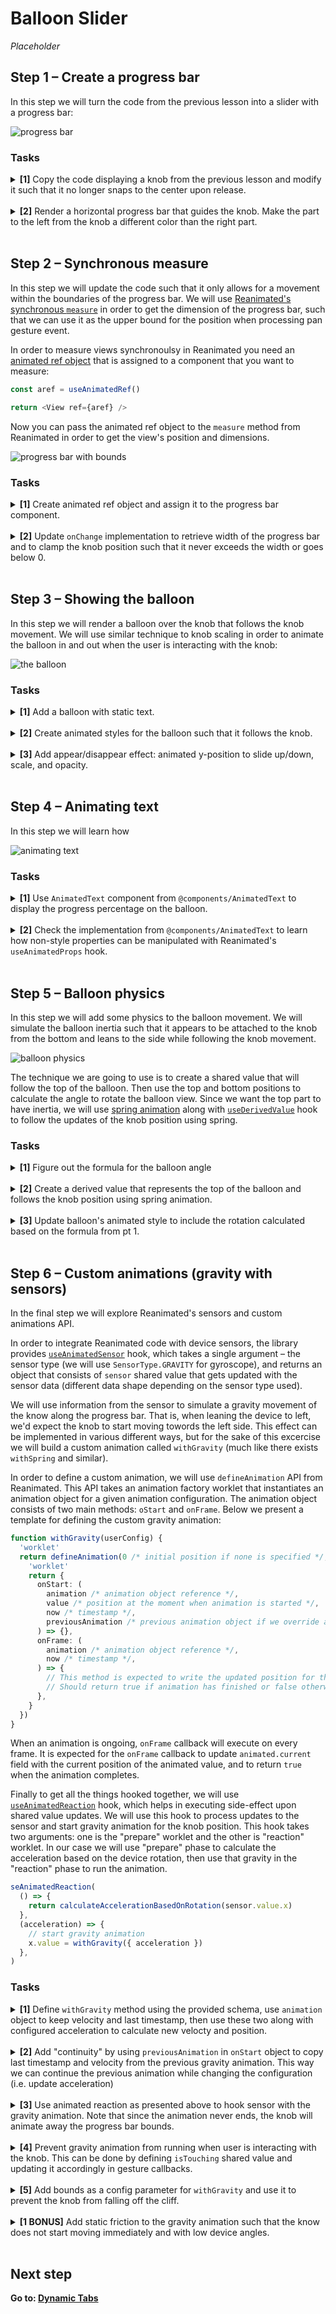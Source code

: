 # Balloon Slider

_Placeholder_

## Step 1 – Create a progress bar

In this step we will turn the code from the previous lesson into a slider with a progress bar:

![progress bar](https://github.com/software-mansion-labs/appjs-2023-workshop-reanimated/assets/726445/8e1faeb4-cf6b-4ec7-9ad0-c815e2dfc15a)

### Tasks

<details>
<summary>
  <b>[1]</b> Copy the code displaying a knob from the previous lesson and modify it such that it no longer snaps to the center upon release.
</summary>

Remove `onFinalize` callback from the previous lesson which should result in the knob staying at the place where it was released.

</details><br/>

<details>
<summary>
  <b>[2]</b> Render a horizontal progress bar that guides the knob. Make the part to the left from the knob a different color than the right part.
</summary>

We will need two separate views to implement that.
One of the view representing the whole progress bar will wrap the knob view and the "completed progress" view while being put inside of the `GestureDetector` component.
This way, it'll be possible to start panning at any place on the bar.
The second "completed progress" view will be added inside along the knob.
We will use the shared value representing the knob position to control the width of this view:

```js
return (
  <Container>
    <GestureDetector gesture={gestures}>
      <View style={styles.slider} hitSlop={hitSlop}>
        <Animated.View style={[styles.progress, { width: x }]} />
        <Animated.View style={[styles.knob, animatedStyle]} />
      </View>
    </GestureDetector>
  </Container>
)
```

We need some additional style to position everything correctly:

```js
const styles = StyleSheet.create({
  slider: {
    width: '80%',
    backgroundColor: colorShades.purple.light,
    height: 5,
    justifyContent: 'center',
  },
  progress: {
    height: 5,
    backgroundColor: colorShades.purple.dark,
    position: 'absolute',
  },
})
```

</details>
<br/>

## Step 2 – Synchronous measure

In this step we will update the code such that it only allows for a movement within the boundaries of the progress bar.
We will use [Reanimated's synchronous `measure`](https://docs.swmansion.com/react-native-reanimated/docs/api/nativeMethods/measure) in order to get the dimension of the progress bar, such that we can use it as the upper bound for the position when processing pan gesture event.

In order to measure views synchronoulsy in Reanimated you need an [animated ref object](https://docs.swmansion.com/react-native-reanimated/docs/api/hooks/useAnimatedRef) that is assigned to a component that you want to measure:

```js
const aref = useAnimatedRef()

return <View ref={aref} />
```

Now you can pass the animated ref object to the `measure` method from Reanimated in order to get the view's position and dimensions.

![progress bar with bounds](https://github.com/software-mansion-labs/appjs-2023-workshop-reanimated/assets/726445/422d7d87-1e25-4770-93d2-e8da4a1c0ba2)

### Tasks

<details>
<summary>
  <b>[1]</b> Create animated ref object and assign it to the progress bar component.
</summary>

Add the following hook to your component:

```tsx
const aRef = useAnimatedRef<View>()
```

</details><br/>

<details>
<summary>
  <b>[2]</b> Update <code>onChange</code> implementation to retrieve width of the progress bar and to clamp the knob position such that it never exceeds the width or goes below 0.
</summary>

We can use `clamp` method from `@lib/reanimated` helper file to implement `onChange` handler as follows:

```tsx
const panGesture = Gesture.Pan().onChange((ev) => {
  const size = measure(aRef)
  x.value = clamp((x.value += ev.changeX), 0, size.width)
})
```

</details><br/>

## Step 3 – Showing the balloon

In this step we will render a balloon over the knob that follows the knob movement.
We will use similar technique to knob scaling in order to animate the balloon in and out when the user is interacting with the knob:

![the balloon](https://github.com/software-mansion-labs/appjs-2023-workshop-reanimated/assets/726445/7fbbecfa-578e-4981-a460-d9f1d292d922)

### Tasks

<details>
<summary>
  <b>[1]</b> Add a balloon with static text.
</summary>

We start by adding a necessary component representing the balloon to the view hierarchy:

```ts
return (
  <Container>
    <GestureDetector gesture={gestures}>
      <View ref={aRef} style={styles.slider} hitSlop={hitSlop}>
        <Animated.View style={styles.balloon}>
          <View style={styles.textContainer}>
            <Text style={{ color: 'white', fontWeight: '600' }}>10</Text>
          </View>
        </Animated.View>
        <Animated.View style={[styles.progress, { width: x }]} />
        <Animated.View style={[styles.knob, animatedStyle]} />
      </View>
    </GestureDetector>
  </Container>
)
```

And the necessary styles:

```ts
const styles = StyleSheet.create({
  textContainer: {
    width: 40,
    height: 60,
    borderTopLeftRadius: 20,
    borderTopRightRadius: 20,
    borderBottomLeftRadius: 40,
    borderBottomRightRadius: 40,
    justifyContent: 'center',
    alignItems: 'center',
    backgroundColor: colorShades.purple.base,
    position: 'absolute',
    top: -layout.knobSize,
  },
  balloon: {
    alignItems: 'center',
    justifyContent: 'center',
    width: 4,
    height: layout.indicatorSize,
    bottom: -layout.knobSize / 2,
    borderRadius: 2,
    backgroundColor: colorShades.purple.base,
    position: 'absolute',
  },
})
```

</details><br/>

<details>
<summary>
  <b>[2]</b> Create animated styles for the balloon such that it follows the knob.
</summary>

We create a new animated style object in our component and use shared value representing knob position to control the x-translation of the balloon:

```ts
const balloonStyle = useAnimatedStyle(() => {
  return {
    transform: [{ translateX: x.value }],
  }
})
```

We then use the defined animated style in the view that represents the balloon:

```ts
<Animated.View style={[styles.balloon, balloonStyle]}>
```

</details><br/>

<details>
<summary>
  <b>[3]</b> Add appear/disappear effect: animated y-position to slide up/down, scale, and opacity.
</summary>

We create a secondary shared value to control the balloon scale that's initially set to 0.
Then we update it along the scale shared value used for the knob:

```ts
const balloonScale = useSharedValue(0)

const tapGesture = Gesture.Tap()
  .maxDuration(100000)
  .onBegin(() => {
    scale.value = withSpring(2)
    balloonScale.value = withSpring(1)
  })
  .onEnd(() => {
    scale.value = withSpring(1)
    balloonScale.value = withSpring(0)
  })
```

We update balloon's animated styles and use the scale value to interpolate y-transition, opacity and the scale:

```ts
const balloonStyle = useAnimatedStyle(() => {
  return {
    opacity: balloonScale.value,
    transform: [
      { translateX: x.value },
      { scale: balloonScale.value },
      {
        translateY: interpolate(
          balloonScale.value,
          [0, 1],
          [0, -layout.indicatorSize],
        ),
      },
    ],
  }
})
```

</details><br/>

## Step 4 – Animating text

In this step we will learn how

![animating text](https://github.com/software-mansion-labs/appjs-2023-workshop-reanimated/assets/726445/2ebcd657-9cf0-4f00-aa59-325b83c80cd4)

### Tasks

<details>
<summary>
  <b>[1]</b> Use <code>AnimatedText</code> component from <code>@components/AnimatedText</code> to display the progress percentage on the balloon.
</summary>

Here is the updated part of the render method:

```js
return (
  <Container>
    <GestureDetector gesture={panGesture}>
      <View ref={aRef} style={styles.slider} hitSlop={hitSlop}>
        <Animated.View style={[styles.balloon, balloonStyle]}>
          <View style={styles.textContainer}>
            <AnimatedText
              text={progress}
              style={{ color: 'white', fontWeight: '600' }}
            />
          </View>
        </Animated.View>
        <Animated.View style={[styles.progress, { width: x }]} />
        <Animated.View style={[styles.knob, animatedStyle]} />
      </View>
    </GestureDetector>
  </Container>
)
```

</details><br/>

<details>
<summary>
  <b>[2]</b> Check the implementation from <code>@components/AnimatedText</code> to learn how non-style properties can be manipulated with Reanimated's <code>useAnimatedProps</code> hook.
</summary>

👀

</details><br/>

## Step 5 – Balloon physics

In this step we will add some physics to the balloon movement.
We will simulate the balloon inertia such that it appears to be attached to the knob from the bottom and leans to the side while following the knob movement.

![balloon physics](https://github.com/software-mansion-labs/appjs-2023-workshop-reanimated/assets/726445/5a48ae9c-6078-4085-adc1-91d5c9b20394)

The technique we are going to use is to create a shared value that will follow the top of the balloon.
Then use the top and bottom positions to calculate the angle to rotate the balloon view.
Since we want the top part to have inertia, we will use [spring animation](https://docs.swmansion.com/react-native-reanimated/docs/api/animations/withSpring) along with [`useDerivedValue`](https://docs.swmansion.com/react-native-reanimated/docs/api/hooks/useDerivedValue) hook to follow the updates of the knob position using spring.

### Tasks

<details>
<summary>
  <b>[1]</b> Figure out the formula for the balloon angle
</summary>

To calculate the angle you can use the following code:

```js
Math.atan2(TOP_X - BOTTOM_X, BALLON_HEIGHT)
```

</details><br/>

<details>
<summary>
  <b>[2]</b> Create a derived value that represents the top of the balloon and follows the knob position using spring animation.
</summary>

```js
const balloonSpringyX = useDerivedValue(() => {
  return withSpring(x.value)
})
```

</details><br/>

<details>
<summary>
  <b>[3]</b> Update balloon's animated style to include the rotation calculated based on the formula from pt 1.
</summary>

We need to add `rotate` attribute at the end of the transforms in balloon's animated style:

```ts
const balloonStyle = useAnimatedStyle(() => {
  return {
    opacity: knobScale.value,
    transform: [
      { translateX: balloonSpringyX.value },
      { scale: knobScale.value },
      {
        translateY: interpolate(
          knobScale.value,
          [0, 1],
          [0, -layout.indicatorSize],
        ),
      },
      {
        rotate: `${Math.atan2(
          balloonSpringyX.value - x.value,
          layout.indicatorSize * 2,
        )}rad`,
      },
    ],
  }
})
```

</details><br/>

## Step 6 – Custom animations (gravity with sensors)

In the final step we will explore Reanimated's sensors and custom animations API.

In order to integrate Reanimated code with device sensors, the library provides [`useAnimatedSensor`](https://docs.swmansion.com/react-native-reanimated/docs/api/hooks/useAnimatedSensor/) hook, which takes a single argument – the sensor type (we will use `SensorType.GRAVITY` for gyroscope), and returns an object that consists of `sensor` shared value that gets updated with the sensor data (different data shape depending on the sensor type used).

We will use information from the sensor to simulate a gravity movement of the know along the progress bar.
That is, when leaning the device to left, we'd expect the knob to start moving towords the left side.
This effect can be implemented in various different ways, but for the sake of this excercise we will build a custom animation called `withGravity` (much like there exists `withSpring` and similar).

In order to define a custom animation, we will use `defineAnimation` API from Reanimated.
This API takes an animation factory worklet that instantiates an animation object for a given animation configuration.
The animation object consists of two main methods: `oStart` and `onFrame`.
Below we present a template for defining the custom gravity animation:

```ts
function withGravity(userConfig) {
  'worklet'
  return defineAnimation(0 /* initial position if none is specified */, () => {
    'worklet'
    return {
      onStart: (
        animation /* animation object reference */,
        value /* position at the moment when animation is started */,
        now /* timestamp */,
        previousAnimation /* previous animation object if we override a new animation over a running one */,
      ) => {},
      onFrame: (
        animation /* animation object reference */,
        now /* timestamp */,
      ) => {
        // This method is expected to write the updated position for this animation into `animation.current`
        // Should return true if animation has finished or false otherwise
      },
    }
  })
}
```

When an animation is ongoing, `onFrame` callback will execute on every frame.
It is expected for the `onFrame` callback to update `animated.current` field with the current position of the animated value, and to return `true` when the animation completes.

Finally to get all the things hooked together, we will use [`useAnimatedReaction`](https://docs.swmansion.com/react-native-reanimated/docs/api/hooks/useAnimatedReaction/) hook, which helps in executing side-effect upon shared value updates.
We will use this hook to process updates to the sensor and start gravity animation for the knob position.
This hook takes two arguments: one is the "prepare" worklet and the other is "reaction" worklet.
In our case we will use "prepare" phase to calculate the acceleration based on the device rotation, then use that gravity in the "reaction" phase to run the animation.

```js
seAnimatedReaction(
  () => {
    return calculateAccelerationBasedOnRotation(sensor.value.x)
  },
  (acceleration) => {
    // start gravity animation
    x.value = withGravity({ acceleration })
  },
)
```

### Tasks

<details>
<summary>
  <b>[1]</b> Define <code>withGravity</code> method using the provided schema, use <code>animation</code> object to keep velocity and last timestamp, then use these two along with configured acceleration to calculate new velocty and position.
</summary>

Below we show an initial implementation of `withGravity` that

```js
function withGravity(userConfig) {
  'worklet'
  return defineAnimation(0, () => {
    'worklet'
    const config = {
      acceleration: 9.81,
      velocity: 0,
    }
    Object.assign(config, userConfig)
    return {
      onStart: (animation, value, now, previousAnimation) => {
        animation.current = value
      },
      onFrame: (animation, now) => {
        const { lastTimestamp, current, velocity } = animation
        const { acceleration } = config
        const delta = (now - lastTimestamp) / 1000
        animation.current = current + velocity * delta
        animation.velocity =
          velocity +
          (acceleration - Math.sign(velocity) * (kineticFriction ?? 0)) * delta
        animation.lastTimestamp = now

        return false
      },
    }
  })
}
```

</details><br/>

<details>
<summary>
  <b>[2]</b> Add "continuity" by using <code>previousAnimation</code> in <code>onStart</code> object to copy last timestamp and velocity from the previous gravity animation. This way we can continue the previous animation while changing the configuration (i.e. update acceleration)
</summary>

Below we present the updated `onStart` callback

```js
return {
  onStart: (animation, value, now, previousAnimation) => {
    animation.current = value
    animation.lastTimestamp = previousAnimation?.lastTimestamp ?? now
    animation.velocity = previousAnimation?.velocity ?? config.velocity
  },
}
```

</details><br/>

<details>
<summary>
  <b>[3]</b> Use animated reaction as presented above to hook sensor with the gravity animation. Note that since the animation never ends, the knob will animate away the progress bar bounds.
</summary>

Here is how animated reaction can be used to spawn gravity animation on shared value representing the knob position.

```js
const GRAVITY = 9.81 * 100

useAnimatedReaction(
  () => {
    return GRAVITY * Math.sin(sensor.value.x)
  },
  (gravity) => {
    const size = measure(aRef)
    x.value = withGravity({
      clamp: [0, size.width],
      acceleration: gravity,
      staticFriction: 800,
      kineticFriction: 500,
    })
  },
)
```

</details><br/>

<details>
<summary>
  <b>[4]</b> Prevent gravity animation from running when user is interacting with the knob. This can be done by defining <code>isTouching</code> shared value and updating it accordingly in gesture callbacks.
</summary>

We first define the new shared value:

```ts
const isTouching = useSharedValue(false)
```

Next, we add `onBegin` and `onFinalize` callbacks to pan when we update its value:

```ts
const panGesture = Gesture.Pan()
  .onBegin(() => {
    isTouching.value = true
  })
  .onFinalize(() => {
    isTouching.value = false
  })
```

Finally, we take the new variable into account in the sensor reaction – we don't want the animation to start when sensor is active:

```ts
useAnimatedReaction(
  () => {
    return isTouching.value ? undefined : GRAVITY * Math.sin(sensor.value.x)
  },
  (gravity) => {
    if (gravity !== undefined) {
      x.value = withGravity({
        acceleration: gravity,
      })
    }
  },
)
```

</details><br/>

<details>
<summary>
  <b>[5]</b> Add bounds as a config parameter for <code>withGravity</code> and use it to prevent the knob from falling off the cliff.
</summary>

We update gravity animation such that it extract bounds from config object and uses it later on when updating velocty and position.
Note that when we reach bound the bound we want to finish the animation, however if there is a velcoty towards the opposite direction we want for it to continue.

```ts
return {
  onFrame: (animation, now) => {
    const { lastTimestamp, current, velocity } = animation
    const { acceleration, bounds } = config
    const delta = (now - lastTimestamp) / 1000
    animation.current = current + velocity * delta
    animation.velocity =
      velocity +
      (acceleration - Math.sign(velocity) * (kineticFriction ?? 0)) * delta
    animation.lastTimestamp = now

    if (bounds) {
      if (animation.current <= bounds[0]) {
        animation.current = bounds[0]
        if (animation.velocity <= 0) {
          animation.velocity = 0
          return true
        }
      } else if (animation.current >= bounds[1]) {
        animation.current = bounds[1]
        if (animation.velocity >= 0) {
          animation.velocity = 0
          return true
        }
      }
    }
    return false
  },
}
```

</details><br/>

<details>
<summary>
  <b>[1 BONUS]</b> Add static friction to the gravity animation such that the know does not start moving immediately and with low device angles.
</summary>

Just check [steps/final.tsx](./steps/final.tsx) – this is the final step 🤷

</details><br/>

## Next step

**Go to: [Dynamic Tabs](../DynamicTabs/)**

```

```

```

```

```

```
